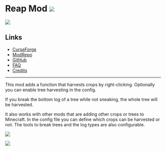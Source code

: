 # Reap Mod ![](http://cf.way2muchnoise.eu/full_244256_downloads.svg)
![](http://cf.way2muchnoise.eu/versions/244256.svg)

## Links
- [CurseForge](https://www.curseforge.com/minecraft/mc-mods/reap-mod)
- [ModRepo](https://modrepo.de/minecraft/reap/overview)
- [GitHub](https://github.com/henkelmax/reap)
- [FAQ](https://modrepo.de/minecraft/reap/faq)
- [Credits](https://modrepo.de/minecraft/reap/credits)

---

This mod adds a function that harvests crops by right-clicking.
Optionally you can enable tree harvesting in the config.

If you break the bottom log of a tree while not sneaking, the whole tree will be harvested.

It also works with other mods that are adding other crops or trees to Minecraft.
In the config file you can define which crops can be harvested or not.
The tools to break trees and the log types are also configurable.

![](https://media1.giphy.com/media/Vi5xSPUMerUk9UaxeD/giphy.gif)

![](https://media1.giphy.com/media/XgXXSl45Zp9YyBq8x5/giphy.gif)
